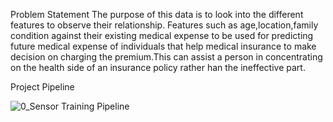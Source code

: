 Problem Statement
The purpose of this data is to look into the different features to observe their relationship. Features such as age,location,family condition against their existing medical expense to be used for predicting future medical expense of individuals that help medical insurance to make decision on charging the premium.This can assist a person in concentrating on the health side of an insurance policy rather han the ineffective part.

Project Pipeline

![0_Sensor Training Pipeline](https://github.com/SiddharthTyagi119/EndtoEnd_Project-main/assets/52122171/3ce3d8ed-ca42-4da0-aa6b-1e1edf2bd1ea)
